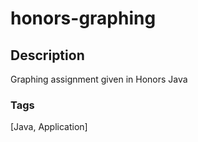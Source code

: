 # honors-graphing

## Description
Graphing assignment given in Honors Java

### Tags
[Java, Application]
